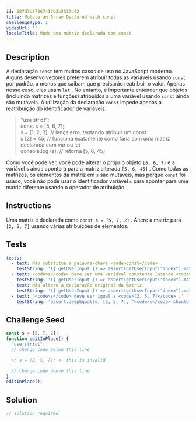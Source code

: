 ```yaml
---
id: 587d7b87367417b2b2512b42
title: Mutate an Array Declared with const
challengeType: 1
videoUrl: ''
localeTitle: Mude uma matriz declarada com const
---
```


## Description
<section id="description"> A declaração <code>const</code> tem muitos casos de uso no JavaScript moderno. Alguns desenvolvedores preferem atribuir todas as variáveis ​​usando <code>const</code> por padrão, a menos que saibam que precisarão reatribuir o valor. Apenas nesse caso, eles usam <code>let</code> . No entanto, é importante entender que objetos (incluindo matrizes e funções) atribuídos a uma variável usando <code>const</code> ainda são mutáveis. A utilização da declaração <code>const</code> impede apenas a reatribuição do identificador de variáveis. <blockquote> &quot;use strict&quot;; <br> const s = [5, 6, 7]; <br> s = [1, 2, 3]; // lança erro, tentando atribuir um const <br> s [2] = 45; // funciona exatamente como faria com uma matriz declarada com var ou let <br> console.log (s); // retorna [5, 6, 45] </blockquote> Como você pode ver, você pode alterar o próprio objeto <code>[5, 6, 7]</code> e a variável <code>s</code> ainda apontará para a matriz alterada <code>[5, 6, 45]</code> . Como todas as matrizes, os elementos da matriz em <code>s</code> são mutáveis, mas porque <code>const</code> foi usado, você não pode usar o identificador variável <code>s</code> para apontar para uma matriz diferente usando o operador de atribuição. </section>

## Instructions
<section id="instructions"> Uma matriz é declarada como <code>const s = [5, 7, 2]</code> . Altere a matriz para <code>[2, 5, 7]</code> usando várias atribuições de elementos. </section>

## Tests
<section id='tests'>

```yml
tests:
  - text: Não substitua a palavra-chave <code>const</code> .
    testString: '({ getUserInput }) => assert(getUserInput("index").match(/const/g), "Do not replace <code>const</code> keyword.");'
  - text: <code>s</code> deve ser uma variável constante (usando <code>const</code> ).
    testString: '({ getUserInput }) => assert(getUserInput("index").match(/const\s+s/g), "<code>s</code> should be a constant variable (by using <code>const</code>).");'
  - text: Não altere a declaração original da matriz.
    testString: '({ getUserInput }) => assert(getUserInput("index").match(/const\s+s\s*=\s*\[\s*5\s*,\s*7\s*,\s*2\s*\]\s*;?/g), "Do not change the original array declaration.");'
  - text: '<code>s</code> deve ser igual a <code>[2, 5, 7]</code> .'
    testString: 'assert.deepEqual(s, [2, 5, 7], "<code>s</code> should be equal to <code>[2, 5, 7]</code>.");'

```

</section>

## Challenge Seed
<section id='challengeSeed'>

<div id='js-seed'>

```js
const s = [5, 7, 2];
function editInPlace() {
  "use strict";
  // change code below this line

  // s = [2, 5, 7]; <- this is invalid

  // change code above this line
}
editInPlace();

```

</div>



</section>

## Solution
<section id='solution'>

```js
// solution required
```
</section>
